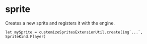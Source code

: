 # sprite

Creates a new sprite and registers it with the engine.

```blocks
let mySprite = customizeSpritesExtensionUtil.create(img`...`, SpriteKind.Player)
```